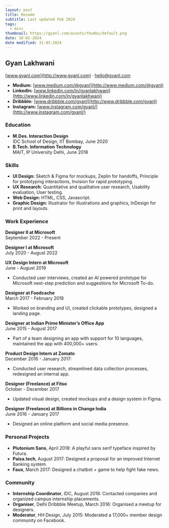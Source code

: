 ```yaml
---
layout: post
title: Resume
subtitle: Last updated Feb 2024
tags:
  - misc
thumbnail: https://gyanl.com/assets/thumbs/default.png
date: 10-02-2024
date modified: 31-03-2024
---
```

## Gyan Lakhwani

[www.gyanl.com](http://www.gyanl.com) · [hello@gyanl.com](mailto:hello@gyanl.com)

- **Medium:** [www.medium.com/@gyanl](http://www.medium.com/@gyanl)
- **LinkedIn:** [www.linkedin.com/in/gyanlakhwani](http://www.linkedin.com/in/gyanlakhwani)
- **Dribbble:** [www.dribbble.com/gyanl](http://www.dribbble.com/gyanl)
- **Instagram:** [www.instagram.com/gyanl/](http://www.instagram.com/gyanl/)
### Education

- **M.Des. Interaction Design**<br>IDC School of Design, IIT Bombay, June 2020
- **B.Tech. Information Technology**<br>MAIT, IP University Delhi, June 2018

### Skills

- **UI Design:** Sketch & Figma for mockups, Zeplin for handoffs, Principle for prototyping interactions, Invision for rapid prototyping.
- **UX Research:** Quantitative and qualitative user research, Usability evaluation, User testing.
- **Web Design:** HTML, CSS, Javascript.
- **Graphic Design:** Illustrator for illustrations and graphics, InDesign for print and layouts.

### Work Experience

**Designer II at Microsoft**<br>
September 2022 - Present

**Designer I at Microsoft**<br>July 2020 - August 2022

**UX Design Intern at Microsoft**<br>June - August 2019

- Conducted user interviews, created an AI powered prototype for Microsoft next-step prediction and suggestions for Microsoft To-do.

**Designer at Foodcache**<br> March 2017 - February 2018

- Worked on branding and UI, created clickable prototypes, designed a landing page.

**Designer at Indian Prime Minister’s Office App**<br> June 2015 - August 2017 

- Part of a team designing an app with support for 10 languages, maintained the app with 400,000+ users.

**Product Design Intern at Zomato**<br> December 2016 - January 2017: 

- Conducted user research, streamlined data collection processes, redesigned an internal app.

**Designer (Freelance) at Fitso**<br> October - December 2017

- Updated visual design, created mockups and a design system in Figma.

**Designer (Freelance) at Billions in Change India**<br> June 2016 - January 2017

- Designed an online platform and social media presence.

### Personal Projects

- **Plutonium Sans**, April 2018: A playful sans serif typeface inspired by Futura.
- **Paisa.tech**, August 2017: Designed a proposal for an improved Internet Banking system.
- **Faux**, March 2017: Designed a chatbot + game to help fight fake news.

### Community

- **Internship Coordinator**, IDC, August 2018: Contacted companies and organized campus internship placements.
- **Organiser**, Delhi Dribbble Meetup, March 2016: Organised a meetup for designers.
- **Moderator**, HH Design, July 2015: Moderated a 17,000+ member design community on Facebook.
